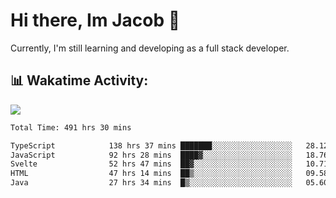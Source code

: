 # Hi there, Im Jacob 👋
Currently, I'm still learning and developing as a full stack developer.

## 📊 Wakatime Activity:

![](https://wakatime.com/share/@bfeff6fe-7f39-433c-bc17-53e716b9a274/c1084c79-5b1a-4658-a9e1-8a8ffabbc873.svg)

<!--START_SECTION:waka-->

```txt
Total Time: 491 hrs 30 mins

TypeScript            138 hrs 37 mins ███████░░░░░░░░░░░░░░░░░░   28.12 %
JavaScript            92 hrs 28 mins  ████▓░░░░░░░░░░░░░░░░░░░░   18.76 %
Svelte                52 hrs 47 mins  ██▓░░░░░░░░░░░░░░░░░░░░░░   10.71 %
HTML                  47 hrs 14 mins  ██▒░░░░░░░░░░░░░░░░░░░░░░   09.58 %
Java                  27 hrs 34 mins  █▒░░░░░░░░░░░░░░░░░░░░░░░   05.60 %
```

<!--END_SECTION:waka-->
